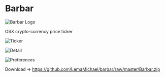 # Barbar

![Barbar Logo](https://github.com/coinbase/barbar/blob/master/Barbar/Assets.xcassets/AppIcon-2.appiconset/icon_32x32@2x.png)

OSX crypto-currency price ticker

![Ticker](https://github.com/coinbase/barbar/blob/master/ticker.png)

![Detail](https://github.com/coinbase/barbar/blob/master/detail.png)

![Preferences](https://github.com/coinbase/barbar/blob/master/pref.png)


Download -> https://github.com/LemaMichael/barbar/raw/master/Barbar.zip


